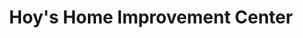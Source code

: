 ---
title: "Hoy's Home Improvement Center"
url: /sweet-home/hoys-home-improvement-center/
shop: Baumarkt
---